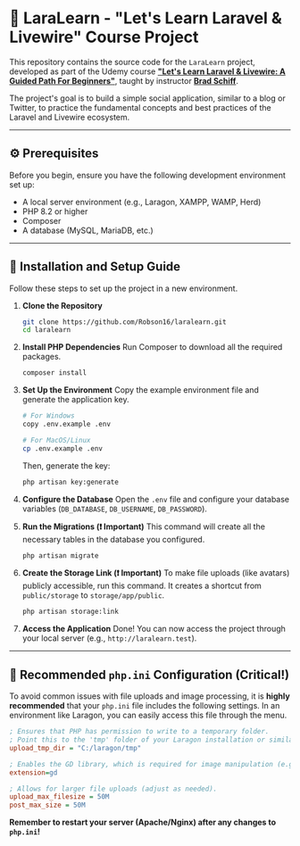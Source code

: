 # 🚀 LaraLearn - "Let's Learn Laravel & Livewire" Course Project

This repository contains the source code for the `LaraLearn` project, developed as part of the Udemy course **["Let's Learn Laravel & Livewire: A Guided Path For Beginners"](https://www.udemy.com/course/lets-learn-laravel-a-guided-path-for-beginners/)**, taught by instructor **[Brad Schiff](https://www.udemy.com/user/bradschiff/)**.

The project's goal is to build a simple social application, similar to a blog or Twitter, to practice the fundamental concepts and best practices of the Laravel and Livewire ecosystem.

---

## ⚙️ Prerequisites

Before you begin, ensure you have the following development environment set up:

* A local server environment (e.g., Laragon, XAMPP, WAMP, Herd)
* PHP 8.2 or higher
* Composer
* A database (MySQL, MariaDB, etc.)

---

## 📝 Installation and Setup Guide

Follow these steps to set up the project in a new environment.

1.  **Clone the Repository**
    ```bash
    git clone https://github.com/Robson16/laralearn.git
    cd laralearn
    ```

2.  **Install PHP Dependencies**
    Run Composer to download all the required packages.
    ```bash
    composer install
    ```

3.  **Set Up the Environment**
    Copy the example environment file and generate the application key.
    ```bash
    # For Windows
    copy .env.example .env

    # For MacOS/Linux
    cp .env.example .env
    ```
    Then, generate the key:
    ```bash
    php artisan key:generate
    ```

4.  **Configure the Database**
    Open the `.env` file and configure your database variables (`DB_DATABASE`, `DB_USERNAME`, `DB_PASSWORD`).

5.  **Run the Migrations (❗️ Important)**
    This command will create all the necessary tables in the database you configured.
    ```bash
    php artisan migrate
    ```

6.  **Create the Storage Link (❗️ Important)**
    To make file uploads (like avatars) publicly accessible, run this command. It creates a shortcut from `public/storage` to `storage/app/public`.
    ```bash
    php artisan storage:link
    ```

7.  **Access the Application**
    Done! You can now access the project through your local server (e.g., `http://laralearn.test`).

---

## 🔧 Recommended `php.ini` Configuration (Critical!)

To avoid common issues with file uploads and image processing, it is **highly recommended** that your `php.ini` file includes the following settings. In an environment like Laragon, you can easily access this file through the menu.

```ini
; Ensures that PHP has permission to write to a temporary folder.
; Point this to the 'tmp' folder of your Laragon installation or similar.
upload_tmp_dir = "C:/laragon/tmp"

; Enables the GD library, which is required for image manipulation (e.g., with the Intervention/Image library).
extension=gd

; Allows for larger file uploads (adjust as needed).
upload_max_filesize = 50M
post_max_size = 50M
```

**Remember to restart your server (Apache/Nginx) after any changes to `php.ini`!**
